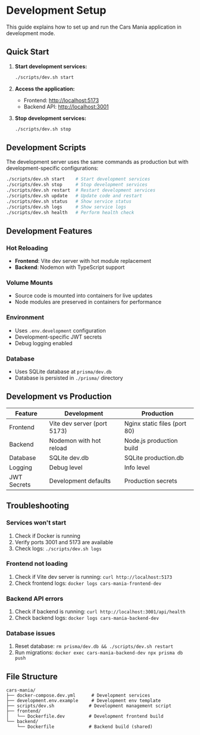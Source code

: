 # Development Setup

This guide explains how to set up and run the Cars Mania application in development mode.

## Quick Start

1. **Start development services:**  

   ```bash
   ./scripts/dev.sh start
   ```

2. **Access the application:**
   - Frontend: <http://localhost:5173>
   - Backend API: <http://localhost:3001>

3. **Stop development services:**

   ```bash
   ./scripts/dev.sh stop
   ```

## Development Scripts

The development server uses the same commands as production but with development-specific configurations:

```bash
./scripts/dev.sh start    # Start development services
./scripts/dev.sh stop     # Stop development services
./scripts/dev.sh restart  # Restart development services
./scripts/dev.sh update   # Update code and restart
./scripts/dev.sh status   # Show service status
./scripts/dev.sh logs     # Show service logs
./scripts/dev.sh health   # Perform health check
```

## Development Features

### Hot Reloading  

- **Frontend**: Vite dev server with hot module replacement
- **Backend**: Nodemon with TypeScript support

### Volume Mounts  

- Source code is mounted into containers for live updates
- Node modules are preserved in containers for performance

### Environment  

- Uses `.env.development` configuration
- Development-specific JWT secrets
- Debug logging enabled

### Database

- Uses SQLite database at `prisma/dev.db`
- Database is persisted in `./prisma/` directory

## Development vs Production

| Feature | Development | Production |
|---------|-------------|------------|
| Frontend | Vite dev server (port 5173) | Nginx static files (port 80) |
| Backend | Nodemon with hot reload | Node.js production build |
| Database | SQLite dev.db | SQLite production.db |
| Logging | Debug level | Info level |
| JWT Secrets | Development defaults | Production secrets |

## Troubleshooting

### Services won't start

1. Check if Docker is running
2. Verify ports 3001 and 5173 are available
3. Check logs: `./scripts/dev.sh logs`

### Frontend not loading  

1. Check if Vite dev server is running: `curl http://localhost:5173`
2. Check frontend logs: `docker logs cars-mania-frontend-dev`

### Backend API errors  

1. Check if backend is running: `curl http://localhost:3001/api/health`
2. Check backend logs: `docker logs cars-mania-backend-dev`

### Database issues

1. Reset database: `rm prisma/dev.db && ./scripts/dev.sh restart`
2. Run migrations: `docker exec cars-mania-backend-dev npx prisma db push`

## File Structure

```text
cars-mania/
├── docker-compose.dev.yml      # Development services
├── development.env.example     # Development env template
├── scripts/dev.sh             # Development management script
├── frontend/
│   └── Dockerfile.dev         # Development frontend build
└── backend/
    └── Dockerfile             # Backend build (shared)
```
